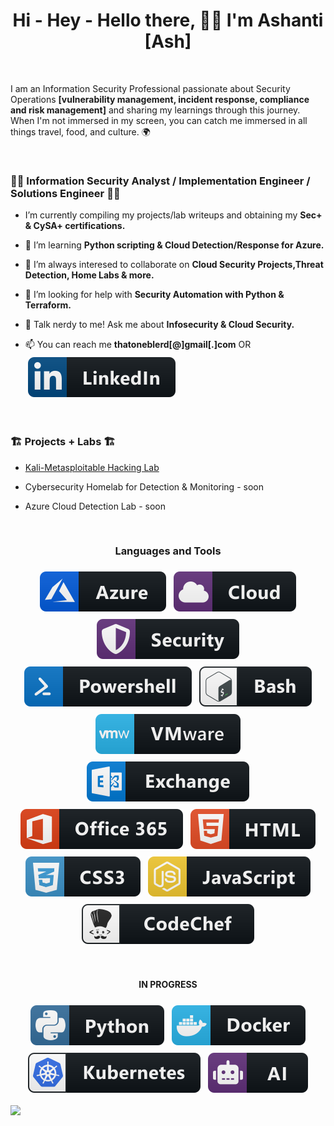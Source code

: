 <h1 align="center">Hi - Hey - Hello there, 👋🏽 I'm Ashanti [Ash] </h1>

<br/>

I am an Information Security Professional passionate about Security Operations **[vulnerability management, incident response, compliance and risk management]** and sharing my learnings through this journey. When I'm not immersed in my screen, you can catch me immersed in all things travel, food, and culture. 🌍 

<br/>

<h3 align="left">👩‍💻 Information Security Analyst / Implementation Engineer / Solutions Engineer 👩‍💻 </h3>
 
- I’m currently compiling my projects/lab writeups and obtaining my **Sec+ & CySA+ certifications.**

- 🧠 I’m learning **Python scripting  & Cloud Detection/Response for Azure.**

- 👥 I’m always interesed to collaborate on **Cloud Security Projects,Threat Detection, Home Labs & more.**

- 🤔 I’m looking for help with **Security Automation with Python & Terraform.**

- 💬 Talk nerdy to me! Ask me about **Infosecurity & Cloud Security.** 

- 📫 You can reach me **thatoneblerd[@]gmail[.]com** OR <a href="https://linkedin.com/in/ashantidstafford">
    <img src="svg/social/linkedin.svg" alt="linkedin" style="vertical-align:top; margin:6px 4px"></a>

<br/>
    
<h3 align="left"> 🏗️ Projects + Labs 🏗️ </h3>   

- [Kali-Metasploitable Hacking Lab](https://github.com/thatoneblerd/Hacking-Lab)

- Cybersecurity Homelab for Detection & Monitoring - soon

- Azure Cloud Detection Lab - soon


<br/>

<h3 align="center">Languages and Tools</h3>
<p align="center">
<a href="#">
    <img src="svg/dev/services/azure.svg" alt="azure" style="vertical-align:top; margin:6px 4px"></a> 
<a href="#">
    <img src="svg/dev/misc/cloud.svg" alt="cloud" style="vertical-align:top; margin:6px 4px"></a>  
<a href="#">
    <img src="svg/dev/misc/security.svg" alt="security" style="vertical-align:top; margin:6px 4px"></a>  
<a href="#">
    <img src="svg/dev/tools/powershell.svg" alt="powershell" style="vertical-align:top; margin:6px 4px"></a>  
<a href="#">
    <img src="svg/dev/tools/bash.svg" alt="bash" style="vertical-align:top; margin:6px 4px"></a>    
<a href="#">
    <img src="svg/dev/tools/vmware.svg" alt="vmware" style="vertical-align:top; margin:6px 4px"></a> 
<a href="#">
    <img src="svg/dev/services/exchange.svg" alt="exchange" style="vertical-align:top; margin:6px 4px"></a> 
<a href="#">
    <img src="svg/dev/services/office_365.svg" alt="office 365" style="vertical-align:top; margin:6px 4px"></a>   
<a href="#">
    <img src="svg/dev/languages/html.svg" alt="html" style="vertical-align:top; margin:6px 4px"></a>  
<a href="#">
    <img src="svg/dev/languages/css3.svg" alt="css3" style="vertical-align:top; margin:6px 4px"></a>  
<a href="#">
    <img src="svg/dev/languages/js.svg" alt="js" style="vertical-align:top; margin:6px 4px"></a> 
 <a href="#">   
    <img src="svg/dev/services/codechef.svg" alt="codechef" style="vertical-align:top; margin:6px 4px"></a> 
</p>

<br/>


<h4 align="center"> IN PROGRESS </h4>
<p align="center">
<a href="#">
    <img src="svg/dev/languages/python.svg" alt="python" style="vertical-align:top; margin:6px 4px"></a>  
<a href="#">
    <img src="svg/dev/tools/docker.svg" alt="docker" style="vertical-align:top; margin:6px 4px"></a> 
<a href="#">
    <img src="svg/dev/services/kubernetes.svg" alt="kubernetes" style="vertical-align:top; margin:6px 4px"></a> 
<a href="#">
    <img src="svg/dev/misc/ai.svg" alt="ai" style="vertical-align:top; margin:6px 4px"></a>  

 
<br/>

<a href="https://git.io/streak-stats"><img src="https://streak-stats.demolab.com?user=thatoneblerd"/></a>
 
 </p> 
